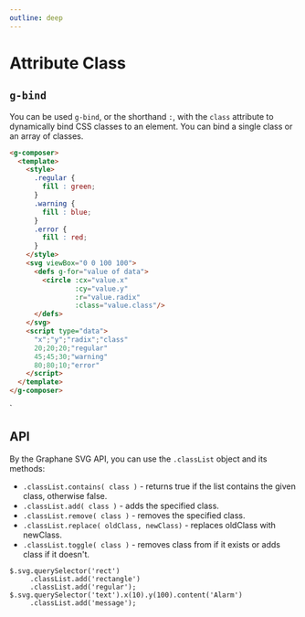 ```yaml
---
outline: deep
---
```


# Attribute Class

## `g-bind`

You can be used `g-bind`, or the shorthand `:`, with the `class` attribute to dynamically bind CSS
classes to an element. You can bind a single class or an array of classes.

```html {19}
<g-composer>
  <template>
    <style>
      .regular {
        fill : green;
      }
      .warning {
        fill : blue;
      }
      .error {
        fill : red;
      }
    </style>
    <svg viewBox="0 0 100 100">
      <defs g-for="value of data">
        <circle :cx="value.x"
                :cy="value.y"
                :r="value.radix"
                :class="value.class"/>
      </defs>
    </svg>
    <script type="data">
      "x";"y";"radix";"class"
      20;20;20;"regular"
      45;45;30;"warning"
      80;80;10;"error"
    </script>
  </template>
</g-composer>
```

<g-composer svg-src="../../../svg/circles.class.svg" data-src="../../../data/class.csv"></g-composer>`

## API


By the Graphane SVG API, you can use the `.classList` object and its methods:

- `.classList.contains( class )` - returns true if the list contains the given class, otherwise
  false.
- `.classList.add( class )` - adds the specified class.
- `.classList.remove( class )` - removes the specified class.
- `.classList.replace( oldClass, newClass)` - replaces oldClass with newClass.
- `.classList.toggle( class )` - removes class from if it exists or adds class if it doesn't.

```js{2-3,5}
$.svg.querySelector('rect')
     .classList.add('rectangle')
     .classList.add('regular');
$.svg.querySelector('text').x(10).y(100).content('Alarm')
     .classList.add('message');
```

